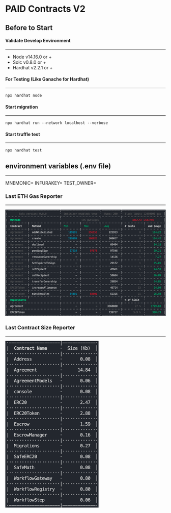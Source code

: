 # PAID Contracts V2

Before to Start
---
#### Validate Develop Environment
---
- Node v14.16.0 or +
- Solc v0.8.0 or +
- Hardhat v2.2.1 or +

#### For Testing (Like Ganache for Hardhat)
---
```
npx hardhat node
```
#### Start migration
---
```
npx hardhat run --network localhost --verbose
```

#### Start truffle test
---
```
npx hardhat test
```

## environment variables (.env file)
---
MNEMONIC=
INFURAKEY=
TEST_OWNER=

### Last ETH Gas Reporter
---
![](./gasreporter.png)


### Last Contract Size Reporter
---
![](./sizereporter.png)

